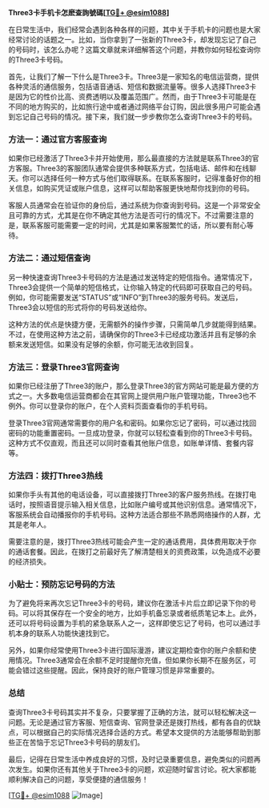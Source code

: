 **Three3卡手机卡怎麽查詢號碼[[TG💪+ @esim1088](https://t.me/s/esim1088)]**

在日常生活中，我们经常会遇到各种各样的问题，其中关于手机卡的问题也是大家经常讨论的话题之一。比如，当你拿到了一张新的Three3卡，却发现忘记了自己的号码时，该怎么办呢？这篇文章就来详细解答这个问题，并教你如何轻松查询你的Three3卡号码。

首先，让我们了解一下什么是Three3卡。Three3是一家知名的电信运营商，提供各种灵活的通信服务，包括语音通话、短信和数据流量等。很多人选择Three3卡是因为它的性价比高、资费透明以及覆盖范围广。然而，由于Three3卡可能是在不同的地方购买的，比如旅行途中或者通过网络平台订购，因此很多用户可能会遇到忘记自己号码的情况。接下来，我们就一步步教你怎么查询Three3卡的号码。

### 方法一：通过官方客服查询

如果你已经激活了Three3卡并开始使用，那么最直接的方法就是联系Three3的官方客服。Three3的客服团队通常会提供多种联系方式，包括电话、邮件和在线聊天。你可以选择任何一种方式与他们取得联系。在联系客服时，记得准备好你的相关信息，如购买凭证或账户信息，这样可以帮助客服更快地帮你找到你的号码。

客服人员通常会在验证你的身份后，通过系统为你查询到号码。这是一个非常安全且可靠的方式，尤其是在你不确定其他方法是否可行的情况下。不过需要注意的是，联系客服可能需要一定的时间，尤其是如果客服繁忙的话，所以要有耐心等待。

### 方法二：通过短信查询

另一种快速查询Three3卡号码的方法是通过发送特定的短信指令。通常情况下，Three3会提供一个简单的短信格式，让你输入特定的代码即可获取自己的号码。例如，你可能需要发送“STATUS”或“INFO”到Three3的服务号码。发送后，Three3会以短信的形式将你的号码发送给你。

这种方法的优点是快捷方便，无需额外的操作步骤，只需简单几步就能得到结果。不过，在使用这种方法之前，请确保你的Three3卡已经成功激活并且有足够的余额来发送短信。如果没有足够的余额，你可能无法收到回复。

### 方法三：登录Three3官网查询

如果你已经注册了Three3的账户，那么登录Three3的官方网站可能是最方便的方式之一。大多数电信运营商都会在其官网上提供用户账户管理功能，Three3也不例外。你可以登录你的账户，在个人资料页面查看你的手机号码。

登录Three3官网通常需要你的用户名和密码。如果你忘记了密码，可以通过找回密码的功能重置密码。一旦成功登录，你就可以轻松查看到你的Three3卡号码。这种方式不仅直观，而且还可以同时查看其他账户信息，如账单详情、套餐内容等。

### 方法四：拨打Three3热线

如果你手头有其他的电话设备，可以直接拨打Three3的客户服务热线。在拨打电话时，按照语音提示输入相关信息，比如账户编号或其他识别信息。通常情况下，客服系统会自动播报你的手机号码。这种方法适合那些不熟悉网络操作的人群，尤其是老年人。

需要注意的是，拨打Three3热线可能会产生一定的通话费用，具体费用取决于你的通话套餐。因此，在拨打之前最好先了解清楚相关的资费政策，以免造成不必要的经济损失。

### 小贴士：预防忘记号码的方法

为了避免将来再次忘记Three3卡的号码，建议你在激活卡片后立即记录下你的号码。可以将其保存在一个安全的地方，比如手机备忘录或者纸质笔记本上。此外，还可以将号码设置为手机的紧急联系人之一，这样即使忘记了号码，也可以通过手机本身的联系人功能快速找到它。

另外，如果你经常使用Three3卡进行国际漫游，建议定期检查你的账户余额和使用情况。Three3通常会在余额不足时提醒你充值，但如果你长期不在服务区，可能会错过这些提醒。因此，保持良好的账户管理习惯是非常重要的。

### 总结

查询Three3卡号码其实并不复杂，只要掌握了正确的方法，就可以轻松解决这一问题。无论是通过官方客服、短信查询、官网登录还是拨打热线，都有各自的优缺点，可以根据自己的实际情况选择合适的方式。希望本文提供的方法能够帮助到那些正在苦恼于忘记Three3卡号码的朋友们。

最后，记得在日常生活中养成良好的习惯，及时记录重要信息，避免类似的问题再次发生。如果你还有其他关于Three3卡的问题，欢迎随时留言讨论。祝大家都能顺利解决自己的问题，享受便捷的通信服务！

[[TG💪+ @esim1088](https://t.me/s/esim1088) ![Image](https://i.postimg.cc/4NQfJmqS/Snipaste-2025-05-13-00-14-12.png)]